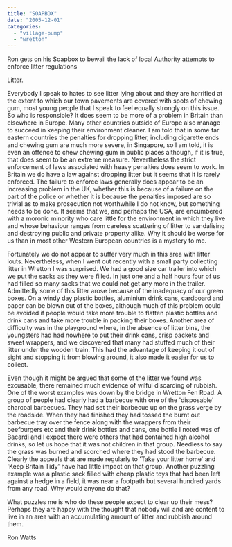 ```yaml
---
title: "SOAPBOX"
date: "2005-12-01"
categories: 
  - "village-pump"
  - "wretton"
---
```


Ron gets on his Soapbox to bewail the lack of local Authority attempts to enforce litter regulations

Litter.

Everybody I speak to hates to see litter lying about and they are horrified at the extent to which our town pavements are covered with spots of chewing gum, most young people that I speak to feel equally strongly on this issue. So who is responsible? It does seem to be more of a problem in Britain than elsewhere in Europe. Many other countries outside of Europe also manage to succeed in keeping their environment cleaner. I am told that in some far eastern countries the penalties for dropping litter, including cigarette ends and chewing gum are much more severe, in Singapore, so I am told, it is even an offence to chew chewing gum in public places although, if it is true, that does seem to be an extreme measure. Nevertheless the strict enforcement of laws associated with heavy penalties does seem to work. In Britain we do have a law against dropping litter but it seems that it is rarely enforced. The failure to enforce laws generally does appear to be an increasing problem in the UK, whether this is because of a failure on the part of the police or whether it is because the penalties imposed are so trivial as to make prosecution not worthwhile I do not know, but something needs to be done. It seems that we, and perhaps the USA, are encumbered with a moronic minority who care little for the environment in which they live and whose behaviour ranges from careless scattering of litter to vandalising and destroying public and private property alike. Why it should be worse for us than in most other Western European countries is a mystery to me.

Fortunately we do not appear to suffer very much in this area with litter louts. Nevertheless, when I went out recently with a small party collecting litter in Wretton I was surprised. We had a good size car trailer into which we put the sacks as they were filled. In just one and a half hours four of us had filled so many sacks that we could not get any more in the trailer. Admittedly some of this litter arose because of the inadequacy of our green boxes. On a windy day plastic bottles, aluminium drink cans, cardboard and paper can be blown out of the boxes, although much of this problem could be avoided if people would take more trouble to flatten plastic bottles and drink cans and take more trouble in packing their boxes. Another area of difficulty was in the playground where, in the absence of litter bins, the youngsters had had nowhere to put their drink cans, crisp packets and sweet wrappers, and we discovered that many had stuffed much of their litter under the wooden train. This had the advantage of keeping it out of sight and stopping it from blowing around, it also made it easier for us to collect.

Even though it might be argued that some of the litter we found was excusable, there remained much evidence of wilful discarding of rubbish. One of the worst examples was down by the bridge in Wretton Fen Road. A group of people had clearly had a barbecue with one of the 'disposable' charcoal barbecues. They had set their barbecue up on the grass verge by the roadside. When they had finished they had tossed the burnt out barbecue tray over the fence along with the wrappers from their beefburgers etc and their drink bottles and cans, one bottle I noted was of Bacardi and I expect there were others that had contained high alcohol drinks, so let us hope that it was not children in that group. Needless to say the grass was burned and scorched where they had stood the barbecue. Clearly the appeals that are made regularly to 'Take your litter home' and 'Keep Britain Tidy' have had little impact on that group. Another puzzling example was a plastic sack filled with cheap plastic toys that had been left against a hedge in a field, it was near a footpath but several hundred yards from any road. Why would anyone do that?

What puzzles me is who do these people expect to clear up their mess? Perhaps they are happy with the thought that nobody will and are content to live in an area with an accumulating amount of litter and rubbish around them.

Ron Watts
